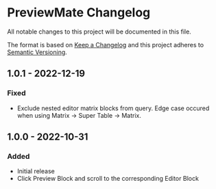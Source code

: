 # PreviewMate Changelog

All notable changes to this project will be documented in this file.

The format is based on [Keep a Changelog](http://keepachangelog.com/) and this project adheres to [Semantic Versioning](http://semver.org/).

## 1.0.1 - 2022-12-19
### Fixed
- Exclude nested editor matrix blocks from query. Edge case occured when using Matrix -> Super Table -> Matrix.

## 1.0.0 - 2022-10-31
### Added
- Initial release
- Click Preview Block and scroll to the corresponding Editor Block